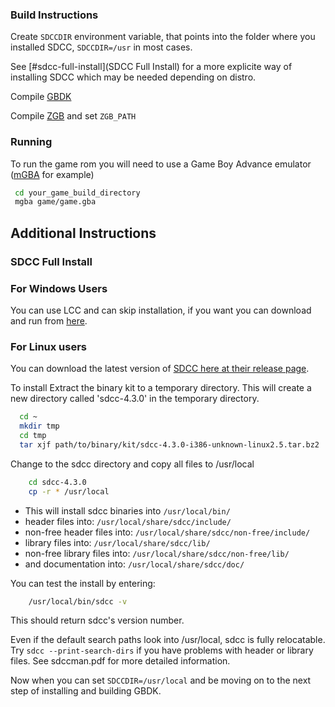 
### Build Instructions

Create `SDCCDIR` environment variable, that points into the folder where you installed SDCC, `SDCCDIR=/usr` in most cases.

  See [#sdcc-full-install](SDCC Full Install) for a more explicite way of installing SDCC which may be needed depending on distro. 

Compile [GBDK](https://github.com/gbdk-2020/gbdk-2020/) 

Compile [ZGB](https://github.com/Zal0/ZGB) and set `ZGB_PATH`



### Running

To run the game rom you will need to use a Game Boy Advance emulator ([mGBA](https://mgba.io/) for example)

```bash
 cd your_game_build_directory
 mgba game/game.gba
```



## Additional Instructions 

### SDCC Full Install 

### For Windows Users

You can use LCC and can skip installation, if you want you can download and run from [here](https://sdcc.sourceforge.net/snap.php#Windows). 


### For Linux users

You can download the latest version of [SDCC here at their release page](https://sdcc.sourceforge.net/snap.php#Linux). 

To install Extract the binary kit to a temporary directory. This will create a new directory called 'sdcc-4.3.0' in the temporary directory.

```bash
  cd ~
  mkdir tmp
  cd tmp
  tar xjf path/to/binary/kit/sdcc-4.3.0-i386-unknown-linux2.5.tar.bz2
```

Change to the sdcc directory and copy all files to /usr/local

```bash
    cd sdcc-4.3.0
    cp -r * /usr/local
```

  * This will install sdcc binaries into `/usr/local/bin/`
  * header files into:                    `/usr/local/share/sdcc/include/`
  * non-free header files into:           `/usr/local/share/sdcc/non-free/include/`
  * library files into:                   `/usr/local/share/sdcc/lib/`
  * non-free library files into:          `/usr/local/share/sdcc/non-free/lib/`
  * and documentation into:               `/usr/local/share/sdcc/doc/`


You can test the install by entering:

```bash
    /usr/local/bin/sdcc -v
```

This should return sdcc's version number.

Even if the default search paths look into /usr/local, sdcc is fully relocatable. Try `sdcc --print-search-dirs` if you have problems with header or library files. See sdccman.pdf for more detailed information.

Now when you can set `SDCCDIR=/usr/local` and be moving on to the next step of installing and building GBDK. 
